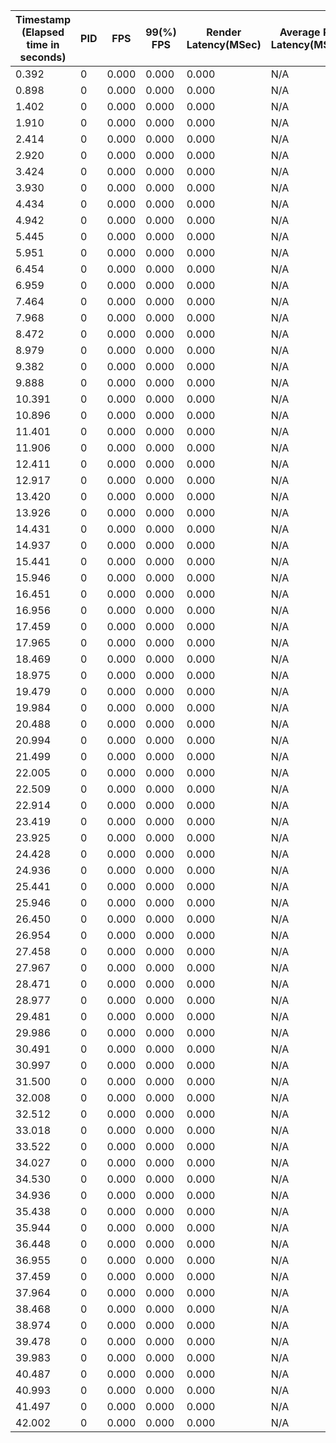 |Timestamp (Elapsed time in seconds)|PID|FPS  |99(%) FPS|Render Latency(MSec)|Average PC Latency(MSec)|CPU Utilization(%)|GPU1 Utilization(%)|GPU1 Temperature(Degrees celsius)|GPU1 Frequency(MHz)|GPU1 Memory Frequency(MHz)|GPU1 Voltage(Milli Volts)|GPU1 Fan1 Speed (RPM)|GPU1 Fan2 Speed (RPM)|GPU2 Utilization(%)|GPU2 Temperature(Degrees celsius)|GPU2 Frequency(MHz)|GPU2 Memory Frequency(MHz)|GPU2 Voltage(Milli Volts)|GPU2 Fan1 Speed (RPM)|GPU2 Fan2 Speed (RPM)|FIELD22|
|-----------------------------------|---|-----|---------|--------------------|------------------------|------------------|-------------------|---------------------------------|-------------------|--------------------------|-------------------------|---------------------|---------------------|-------------------|---------------------------------|-------------------|--------------------------|-------------------------|---------------------|---------------------|-------|
|0.392                              |0  |0.000|0.000    |0.000               |N/A                     |0.000             |92.000             |45.000                           |2745.000           |10501.000                 |1.050                    |1165.000             |1150.000             |N/A                |N/A                              |N/A                |N/A                       |N/A                      |N/A                  |N/A                  |       |
|0.898                              |0  |0.000|0.000    |0.000               |N/A                     |0.000             |96.000             |45.000                           |2745.000           |10501.000                 |1.050                    |1165.000             |1149.000             |N/A                |N/A                              |N/A                |N/A                       |N/A                      |N/A                  |N/A                  |       |
|1.402                              |0  |0.000|0.000    |0.000               |N/A                     |0.000             |96.000             |45.000                           |2745.000           |10501.000                 |1.050                    |1165.000             |1149.000             |N/A                |N/A                              |N/A                |N/A                       |N/A                      |N/A                  |N/A                  |       |
|1.910                              |0  |0.000|0.000    |0.000               |N/A                     |0.000             |91.000             |45.000                           |2745.000           |10501.000                 |1.050                    |1164.000             |1154.000             |N/A                |N/A                              |N/A                |N/A                       |N/A                      |N/A                  |N/A                  |       |
|2.414                              |0  |0.000|0.000    |0.000               |N/A                     |0.000             |91.000             |45.000                           |2745.000           |10501.000                 |1.050                    |1164.000             |1154.000             |N/A                |N/A                              |N/A                |N/A                       |N/A                      |N/A                  |N/A                  |       |
|2.920                              |0  |0.000|0.000    |0.000               |N/A                     |0.000             |91.000             |45.000                           |2745.000           |10501.000                 |1.050                    |1163.000             |1151.000             |N/A                |N/A                              |N/A                |N/A                       |N/A                      |N/A                  |N/A                  |       |
|3.424                              |0  |0.000|0.000    |0.000               |N/A                     |0.000             |91.000             |45.000                           |2745.000           |10501.000                 |1.050                    |1163.000             |1151.000             |N/A                |N/A                              |N/A                |N/A                       |N/A                      |N/A                  |N/A                  |       |
|3.930                              |0  |0.000|0.000    |0.000               |N/A                     |0.000             |90.000             |46.000                           |2745.000           |10501.000                 |1.050                    |1163.000             |1150.000             |N/A                |N/A                              |N/A                |N/A                       |N/A                      |N/A                  |N/A                  |       |
|4.434                              |0  |0.000|0.000    |0.000               |N/A                     |0.000             |90.000             |46.000                           |2745.000           |10501.000                 |1.050                    |1163.000             |1150.000             |N/A                |N/A                              |N/A                |N/A                       |N/A                      |N/A                  |N/A                  |       |
|4.942                              |0  |0.000|0.000    |0.000               |N/A                     |0.000             |90.000             |46.000                           |2745.000           |10501.000                 |1.050                    |1161.000             |1151.000             |N/A                |N/A                              |N/A                |N/A                       |N/A                      |N/A                  |N/A                  |       |
|5.445                              |0  |0.000|0.000    |0.000               |N/A                     |0.000             |90.000             |46.000                           |2745.000           |10501.000                 |1.050                    |1161.000             |1151.000             |N/A                |N/A                              |N/A                |N/A                       |N/A                      |N/A                  |N/A                  |       |
|5.951                              |0  |0.000|0.000    |0.000               |N/A                     |0.000             |94.000             |46.000                           |2745.000           |10501.000                 |1.050                    |1163.000             |1151.000             |N/A                |N/A                              |N/A                |N/A                       |N/A                      |N/A                  |N/A                  |       |
|6.454                              |0  |0.000|0.000    |0.000               |N/A                     |0.000             |94.000             |46.000                           |2745.000           |10501.000                 |1.050                    |1163.000             |1151.000             |N/A                |N/A                              |N/A                |N/A                       |N/A                      |N/A                  |N/A                  |       |
|6.959                              |0  |0.000|0.000    |0.000               |N/A                     |0.000             |95.000             |46.000                           |2745.000           |10501.000                 |1.050                    |1165.000             |1150.000             |N/A                |N/A                              |N/A                |N/A                       |N/A                      |N/A                  |N/A                  |       |
|7.464                              |0  |0.000|0.000    |0.000               |N/A                     |0.000             |95.000             |46.000                           |2745.000           |10501.000                 |1.050                    |1165.000             |1150.000             |N/A                |N/A                              |N/A                |N/A                       |N/A                      |N/A                  |N/A                  |       |
|7.968                              |0  |0.000|0.000    |0.000               |N/A                     |0.000             |96.000             |46.000                           |2745.000           |10501.000                 |1.050                    |1163.000             |1151.000             |N/A                |N/A                              |N/A                |N/A                       |N/A                      |N/A                  |N/A                  |       |
|8.472                              |0  |0.000|0.000    |0.000               |N/A                     |0.000             |96.000             |46.000                           |2745.000           |10501.000                 |1.050                    |1163.000             |1151.000             |N/A                |N/A                              |N/A                |N/A                       |N/A                      |N/A                  |N/A                  |       |
|8.979                              |0  |0.000|0.000    |0.000               |N/A                     |0.000             |90.000             |46.000                           |2745.000           |10501.000                 |1.050                    |1164.000             |1150.000             |N/A                |N/A                              |N/A                |N/A                       |N/A                      |N/A                  |N/A                  |       |
|9.382                              |0  |0.000|0.000    |0.000               |N/A                     |0.000             |90.000             |46.000                           |2745.000           |10501.000                 |1.050                    |1164.000             |1150.000             |N/A                |N/A                              |N/A                |N/A                       |N/A                      |N/A                  |N/A                  |       |
|9.888                              |0  |0.000|0.000    |0.000               |N/A                     |0.000             |94.000             |46.000                           |2745.000           |10501.000                 |1.050                    |1163.000             |1151.000             |N/A                |N/A                              |N/A                |N/A                       |N/A                      |N/A                  |N/A                  |       |
|10.391                             |0  |0.000|0.000    |0.000               |N/A                     |0.000             |94.000             |46.000                           |2745.000           |10501.000                 |1.050                    |1163.000             |1151.000             |N/A                |N/A                              |N/A                |N/A                       |N/A                      |N/A                  |N/A                  |       |
|10.896                             |0  |0.000|0.000    |0.000               |N/A                     |0.000             |92.000             |46.000                           |2745.000           |10501.000                 |1.050                    |1165.000             |1149.000             |N/A                |N/A                              |N/A                |N/A                       |N/A                      |N/A                  |N/A                  |       |
|11.401                             |0  |0.000|0.000    |0.000               |N/A                     |0.000             |92.000             |46.000                           |2745.000           |10501.000                 |1.050                    |1165.000             |1149.000             |N/A                |N/A                              |N/A                |N/A                       |N/A                      |N/A                  |N/A                  |       |
|11.906                             |0  |0.000|0.000    |0.000               |N/A                     |0.000             |94.000             |46.000                           |2745.000           |10501.000                 |1.050                    |1165.000             |1151.000             |N/A                |N/A                              |N/A                |N/A                       |N/A                      |N/A                  |N/A                  |       |
|12.411                             |0  |0.000|0.000    |0.000               |N/A                     |0.000             |94.000             |46.000                           |2745.000           |10501.000                 |1.050                    |1165.000             |1151.000             |N/A                |N/A                              |N/A                |N/A                       |N/A                      |N/A                  |N/A                  |       |
|12.917                             |0  |0.000|0.000    |0.000               |N/A                     |1.000             |86.000             |46.000                           |2745.000           |10501.000                 |1.050                    |1164.000             |1151.000             |N/A                |N/A                              |N/A                |N/A                       |N/A                      |N/A                  |N/A                  |       |
|13.420                             |0  |0.000|0.000    |0.000               |N/A                     |1.000             |86.000             |46.000                           |2745.000           |10501.000                 |1.050                    |1164.000             |1151.000             |N/A                |N/A                              |N/A                |N/A                       |N/A                      |N/A                  |N/A                  |       |
|13.926                             |0  |0.000|0.000    |0.000               |N/A                     |0.000             |87.000             |46.000                           |2745.000           |10501.000                 |1.050                    |1164.000             |1151.000             |N/A                |N/A                              |N/A                |N/A                       |N/A                      |N/A                  |N/A                  |       |
|14.431                             |0  |0.000|0.000    |0.000               |N/A                     |0.000             |87.000             |46.000                           |2745.000           |10501.000                 |1.050                    |1164.000             |1151.000             |N/A                |N/A                              |N/A                |N/A                       |N/A                      |N/A                  |N/A                  |       |
|14.937                             |0  |0.000|0.000    |0.000               |N/A                     |0.000             |90.000             |46.000                           |2745.000           |10501.000                 |1.050                    |1163.000             |1151.000             |N/A                |N/A                              |N/A                |N/A                       |N/A                      |N/A                  |N/A                  |       |
|15.441                             |0  |0.000|0.000    |0.000               |N/A                     |0.000             |90.000             |46.000                           |2745.000           |10501.000                 |1.050                    |1163.000             |1151.000             |N/A                |N/A                              |N/A                |N/A                       |N/A                      |N/A                  |N/A                  |       |
|15.946                             |0  |0.000|0.000    |0.000               |N/A                     |0.000             |92.000             |47.000                           |2745.000           |10501.000                 |1.050                    |1164.000             |1148.000             |N/A                |N/A                              |N/A                |N/A                       |N/A                      |N/A                  |N/A                  |       |
|16.451                             |0  |0.000|0.000    |0.000               |N/A                     |0.000             |92.000             |47.000                           |2745.000           |10501.000                 |1.050                    |1164.000             |1148.000             |N/A                |N/A                              |N/A                |N/A                       |N/A                      |N/A                  |N/A                  |       |
|16.956                             |0  |0.000|0.000    |0.000               |N/A                     |0.000             |91.000             |47.000                           |2745.000           |10501.000                 |1.050                    |1163.000             |1150.000             |N/A                |N/A                              |N/A                |N/A                       |N/A                      |N/A                  |N/A                  |       |
|17.459                             |0  |0.000|0.000    |0.000               |N/A                     |0.000             |91.000             |47.000                           |2745.000           |10501.000                 |1.050                    |1163.000             |1150.000             |N/A                |N/A                              |N/A                |N/A                       |N/A                      |N/A                  |N/A                  |       |
|17.965                             |0  |0.000|0.000    |0.000               |N/A                     |0.000             |93.000             |47.000                           |2745.000           |10501.000                 |1.050                    |1164.000             |1149.000             |N/A                |N/A                              |N/A                |N/A                       |N/A                      |N/A                  |N/A                  |       |
|18.469                             |0  |0.000|0.000    |0.000               |N/A                     |0.000             |93.000             |47.000                           |2745.000           |10501.000                 |1.050                    |1164.000             |1149.000             |N/A                |N/A                              |N/A                |N/A                       |N/A                      |N/A                  |N/A                  |       |
|18.975                             |0  |0.000|0.000    |0.000               |N/A                     |0.000             |90.000             |47.000                           |2745.000           |10501.000                 |1.050                    |1164.000             |1149.000             |N/A                |N/A                              |N/A                |N/A                       |N/A                      |N/A                  |N/A                  |       |
|19.479                             |0  |0.000|0.000    |0.000               |N/A                     |0.000             |90.000             |47.000                           |2745.000           |10501.000                 |1.050                    |1164.000             |1149.000             |N/A                |N/A                              |N/A                |N/A                       |N/A                      |N/A                  |N/A                  |       |
|19.984                             |0  |0.000|0.000    |0.000               |N/A                     |0.000             |93.000             |47.000                           |2745.000           |10501.000                 |1.050                    |1164.000             |1149.000             |N/A                |N/A                              |N/A                |N/A                       |N/A                      |N/A                  |N/A                  |       |
|20.488                             |0  |0.000|0.000    |0.000               |N/A                     |0.000             |93.000             |47.000                           |2745.000           |10501.000                 |1.050                    |1164.000             |1149.000             |N/A                |N/A                              |N/A                |N/A                       |N/A                      |N/A                  |N/A                  |       |
|20.994                             |0  |0.000|0.000    |0.000               |N/A                     |0.000             |94.000             |47.000                           |2745.000           |10501.000                 |1.050                    |1164.000             |1148.000             |N/A                |N/A                              |N/A                |N/A                       |N/A                      |N/A                  |N/A                  |       |
|21.499                             |0  |0.000|0.000    |0.000               |N/A                     |0.000             |94.000             |47.000                           |2745.000           |10501.000                 |1.050                    |1164.000             |1148.000             |N/A                |N/A                              |N/A                |N/A                       |N/A                      |N/A                  |N/A                  |       |
|22.005                             |0  |0.000|0.000    |0.000               |N/A                     |0.000             |92.000             |47.000                           |2745.000           |10501.000                 |1.050                    |1164.000             |1150.000             |N/A                |N/A                              |N/A                |N/A                       |N/A                      |N/A                  |N/A                  |       |
|22.509                             |0  |0.000|0.000    |0.000               |N/A                     |0.000             |92.000             |47.000                           |2745.000           |10501.000                 |1.050                    |1164.000             |1150.000             |N/A                |N/A                              |N/A                |N/A                       |N/A                      |N/A                  |N/A                  |       |
|22.914                             |0  |0.000|0.000    |0.000               |N/A                     |1.000             |89.000             |47.000                           |2745.000           |10501.000                 |1.050                    |1163.000             |1151.000             |N/A                |N/A                              |N/A                |N/A                       |N/A                      |N/A                  |N/A                  |       |
|23.419                             |0  |0.000|0.000    |0.000               |N/A                     |1.000             |89.000             |47.000                           |2745.000           |10501.000                 |1.050                    |1163.000             |1151.000             |N/A                |N/A                              |N/A                |N/A                       |N/A                      |N/A                  |N/A                  |       |
|23.925                             |0  |0.000|0.000    |0.000               |N/A                     |0.000             |92.000             |47.000                           |2745.000           |10501.000                 |1.050                    |1164.000             |1151.000             |N/A                |N/A                              |N/A                |N/A                       |N/A                      |N/A                  |N/A                  |       |
|24.428                             |0  |0.000|0.000    |0.000               |N/A                     |0.000             |92.000             |47.000                           |2745.000           |10501.000                 |1.050                    |1164.000             |1151.000             |N/A                |N/A                              |N/A                |N/A                       |N/A                      |N/A                  |N/A                  |       |
|24.936                             |0  |0.000|0.000    |0.000               |N/A                     |0.000             |90.000             |47.000                           |2745.000           |10501.000                 |1.050                    |1165.000             |1151.000             |N/A                |N/A                              |N/A                |N/A                       |N/A                      |N/A                  |N/A                  |       |
|25.441                             |0  |0.000|0.000    |0.000               |N/A                     |0.000             |90.000             |47.000                           |2745.000           |10501.000                 |1.050                    |1165.000             |1151.000             |N/A                |N/A                              |N/A                |N/A                       |N/A                      |N/A                  |N/A                  |       |
|25.946                             |0  |0.000|0.000    |0.000               |N/A                     |1.000             |92.000             |47.000                           |2745.000           |10501.000                 |1.050                    |1164.000             |1150.000             |N/A                |N/A                              |N/A                |N/A                       |N/A                      |N/A                  |N/A                  |       |
|26.450                             |0  |0.000|0.000    |0.000               |N/A                     |1.000             |92.000             |47.000                           |2745.000           |10501.000                 |1.050                    |1164.000             |1150.000             |N/A                |N/A                              |N/A                |N/A                       |N/A                      |N/A                  |N/A                  |       |
|26.954                             |0  |0.000|0.000    |0.000               |N/A                     |0.000             |92.000             |47.000                           |2745.000           |10501.000                 |1.050                    |1164.000             |1150.000             |N/A                |N/A                              |N/A                |N/A                       |N/A                      |N/A                  |N/A                  |       |
|27.458                             |0  |0.000|0.000    |0.000               |N/A                     |0.000             |92.000             |47.000                           |2745.000           |10501.000                 |1.050                    |1164.000             |1150.000             |N/A                |N/A                              |N/A                |N/A                       |N/A                      |N/A                  |N/A                  |       |
|27.967                             |0  |0.000|0.000    |0.000               |N/A                     |4.000             |90.000             |47.000                           |2745.000           |10501.000                 |1.050                    |1165.000             |1149.000             |N/A                |N/A                              |N/A                |N/A                       |N/A                      |N/A                  |N/A                  |       |
|28.471                             |0  |0.000|0.000    |0.000               |N/A                     |4.000             |90.000             |47.000                           |2745.000           |10501.000                 |1.050                    |1165.000             |1149.000             |N/A                |N/A                              |N/A                |N/A                       |N/A                      |N/A                  |N/A                  |       |
|28.977                             |0  |0.000|0.000    |0.000               |N/A                     |1.000             |81.000             |47.000                           |2745.000           |10501.000                 |1.050                    |1163.000             |1151.000             |N/A                |N/A                              |N/A                |N/A                       |N/A                      |N/A                  |N/A                  |       |
|29.481                             |0  |0.000|0.000    |0.000               |N/A                     |1.000             |81.000             |47.000                           |2745.000           |10501.000                 |1.050                    |1163.000             |1151.000             |N/A                |N/A                              |N/A                |N/A                       |N/A                      |N/A                  |N/A                  |       |
|29.986                             |0  |0.000|0.000    |0.000               |N/A                     |1.000             |86.000             |47.000                           |2745.000           |10501.000                 |1.050                    |1163.000             |1150.000             |N/A                |N/A                              |N/A                |N/A                       |N/A                      |N/A                  |N/A                  |       |
|30.491                             |0  |0.000|0.000    |0.000               |N/A                     |1.000             |86.000             |47.000                           |2745.000           |10501.000                 |1.050                    |1163.000             |1150.000             |N/A                |N/A                              |N/A                |N/A                       |N/A                      |N/A                  |N/A                  |       |
|30.997                             |0  |0.000|0.000    |0.000               |N/A                     |0.000             |90.000             |47.000                           |2745.000           |10501.000                 |1.050                    |1164.000             |1149.000             |N/A                |N/A                              |N/A                |N/A                       |N/A                      |N/A                  |N/A                  |       |
|31.500                             |0  |0.000|0.000    |0.000               |N/A                     |0.000             |90.000             |47.000                           |2745.000           |10501.000                 |1.050                    |1164.000             |1149.000             |N/A                |N/A                              |N/A                |N/A                       |N/A                      |N/A                  |N/A                  |       |
|32.008                             |0  |0.000|0.000    |0.000               |N/A                     |1.000             |93.000             |48.000                           |2745.000           |10501.000                 |1.050                    |1164.000             |1149.000             |N/A                |N/A                              |N/A                |N/A                       |N/A                      |N/A                  |N/A                  |       |
|32.512                             |0  |0.000|0.000    |0.000               |N/A                     |1.000             |93.000             |48.000                           |2745.000           |10501.000                 |1.050                    |1164.000             |1149.000             |N/A                |N/A                              |N/A                |N/A                       |N/A                      |N/A                  |N/A                  |       |
|33.018                             |0  |0.000|0.000    |0.000               |N/A                     |1.000             |89.000             |48.000                           |2745.000           |10501.000                 |1.050                    |1164.000             |1151.000             |N/A                |N/A                              |N/A                |N/A                       |N/A                      |N/A                  |N/A                  |       |
|33.522                             |0  |0.000|0.000    |0.000               |N/A                     |1.000             |89.000             |48.000                           |2745.000           |10501.000                 |1.050                    |1164.000             |1151.000             |N/A                |N/A                              |N/A                |N/A                       |N/A                      |N/A                  |N/A                  |       |
|34.027                             |0  |0.000|0.000    |0.000               |N/A                     |1.000             |94.000             |48.000                           |2745.000           |10501.000                 |1.050                    |1164.000             |1151.000             |N/A                |N/A                              |N/A                |N/A                       |N/A                      |N/A                  |N/A                  |       |
|34.530                             |0  |0.000|0.000    |0.000               |N/A                     |1.000             |94.000             |48.000                           |2745.000           |10501.000                 |1.050                    |1164.000             |1151.000             |N/A                |N/A                              |N/A                |N/A                       |N/A                      |N/A                  |N/A                  |       |
|34.936                             |0  |0.000|0.000    |0.000               |N/A                     |0.000             |87.000             |48.000                           |2745.000           |10501.000                 |1.050                    |1165.000             |1149.000             |N/A                |N/A                              |N/A                |N/A                       |N/A                      |N/A                  |N/A                  |       |
|35.438                             |0  |0.000|0.000    |0.000               |N/A                     |0.000             |87.000             |48.000                           |2745.000           |10501.000                 |1.050                    |1165.000             |1149.000             |N/A                |N/A                              |N/A                |N/A                       |N/A                      |N/A                  |N/A                  |       |
|35.944                             |0  |0.000|0.000    |0.000               |N/A                     |1.000             |91.000             |48.000                           |2745.000           |10501.000                 |1.050                    |1164.000             |1150.000             |N/A                |N/A                              |N/A                |N/A                       |N/A                      |N/A                  |N/A                  |       |
|36.448                             |0  |0.000|0.000    |0.000               |N/A                     |1.000             |91.000             |48.000                           |2745.000           |10501.000                 |1.050                    |1164.000             |1150.000             |N/A                |N/A                              |N/A                |N/A                       |N/A                      |N/A                  |N/A                  |       |
|36.955                             |0  |0.000|0.000    |0.000               |N/A                     |0.000             |93.000             |48.000                           |2745.000           |10501.000                 |1.050                    |1164.000             |1150.000             |N/A                |N/A                              |N/A                |N/A                       |N/A                      |N/A                  |N/A                  |       |
|37.459                             |0  |0.000|0.000    |0.000               |N/A                     |0.000             |93.000             |48.000                           |2745.000           |10501.000                 |1.050                    |1164.000             |1150.000             |N/A                |N/A                              |N/A                |N/A                       |N/A                      |N/A                  |N/A                  |       |
|37.964                             |0  |0.000|0.000    |0.000               |N/A                     |0.000             |85.000             |48.000                           |2745.000           |10501.000                 |1.050                    |1163.000             |1150.000             |N/A                |N/A                              |N/A                |N/A                       |N/A                      |N/A                  |N/A                  |       |
|38.468                             |0  |0.000|0.000    |0.000               |N/A                     |0.000             |85.000             |48.000                           |2745.000           |10501.000                 |1.050                    |1163.000             |1150.000             |N/A                |N/A                              |N/A                |N/A                       |N/A                      |N/A                  |N/A                  |       |
|38.974                             |0  |0.000|0.000    |0.000               |N/A                     |4.000             |93.000             |48.000                           |2745.000           |10501.000                 |1.050                    |1164.000             |1150.000             |N/A                |N/A                              |N/A                |N/A                       |N/A                      |N/A                  |N/A                  |       |
|39.478                             |0  |0.000|0.000    |0.000               |N/A                     |4.000             |93.000             |48.000                           |2745.000           |10501.000                 |1.050                    |1164.000             |1150.000             |N/A                |N/A                              |N/A                |N/A                       |N/A                      |N/A                  |N/A                  |       |
|39.983                             |0  |0.000|0.000    |0.000               |N/A                     |1.000             |86.000             |48.000                           |2745.000           |10501.000                 |1.050                    |1165.000             |1149.000             |N/A                |N/A                              |N/A                |N/A                       |N/A                      |N/A                  |N/A                  |       |
|40.487                             |0  |0.000|0.000    |0.000               |N/A                     |1.000             |86.000             |48.000                           |2745.000           |10501.000                 |1.050                    |1165.000             |1149.000             |N/A                |N/A                              |N/A                |N/A                       |N/A                      |N/A                  |N/A                  |       |
|40.993                             |0  |0.000|0.000    |0.000               |N/A                     |0.000             |89.000             |48.000                           |2745.000           |10501.000                 |1.050                    |1164.000             |1150.000             |N/A                |N/A                              |N/A                |N/A                       |N/A                      |N/A                  |N/A                  |       |
|41.497                             |0  |0.000|0.000    |0.000               |N/A                     |0.000             |89.000             |48.000                           |2745.000           |10501.000                 |1.050                    |1164.000             |1150.000             |N/A                |N/A                              |N/A                |N/A                       |N/A                      |N/A                  |N/A                  |       |
|42.002                             |0  |0.000|0.000    |0.000               |N/A                     |0.000             |90.000             |48.000                           |2745.000           |10501.000                 |1.050                    |1165.000             |1151.000             |N/A                |N/A                              |N/A                |N/A                       |N/A                      |N/A                  |N/A                  |       |
